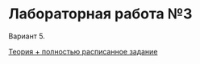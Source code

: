 # Лабораторная работа №3

Вариант 5.

[Теория + полностью расписанное задание](https://github.com/yui1337/oop-labs/blob/lab_3/lab3-containers.md)
